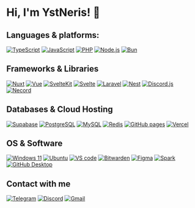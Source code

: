 # Hi, I'm YstNeris! 👋

## Languages & platforms:

[![TypeScript](https://img.shields.io/badge/typescript-17202a?style=for-the-badge&logo=typescript)](https://typescriptlang.org) 
[![JavaScript](https://img.shields.io/badge/javascript-212521?style=for-the-badge&logo=javascript)](https://developer.mozilla.org/ru/docs/Web/JavaScript) 
[![PHP](https://img.shields.io/badge/php-1b2029?style=for-the-badge&logo=php)](https://php.net)
[![Node.js](https://img.shields.io/badge/node_js-172222?style=for-the-badge&logo=nodedotjs)](https://nodejs.org)
[![Bun](https://img.shields.io/badge/bun-1f1f28?style=for-the-badge&logo=bun&logoColor=cb639d)](https://bun.sh)

## Frameworks & Libraries

[![Nuxt](https://img.shields.io/badge/nuxt-152526?style=for-the-badge&logo=nuxtdotjs)](https://nuxt.com) 
[![Vue](https://img.shields.io/badge/vue-192427?style=for-the-badge&logo=vuedotjs)](https://vuejs.org) 
[![SvelteKit](https://img.shields.io/badge/sveltekit-221d20?style=for-the-badge&logo=svelte)](https://kit.svelte.dev)
[![Svelte](https://img.shields.io/badge/svelte-221d20?style=for-the-badge&logo=svelte)](https://svelte.dev)
[![Laravel](https://img.shields.io/badge/laravel-221c22?style=for-the-badge&logo=laravel)](https://laravel.com) 
[![Nest](https://img.shields.io/badge/nest-201c24?style=for-the-badge&logo=nestjs&logoColor=e0234e)](https://nestjs.com) 
[![Discord.js](https://img.shields.io/badge/discord.js-191f2c?style=for-the-badge&logo=discord)](https://discordjs.dev) 
[![Necord](https://img.shields.io/badge/necord-201c24?style=for-the-badge&logo=naver&logoColor=e0234e)](https://necord.org) 

## Databases & Cloud Hosting

[![Supabase](https://img.shields.io/badge/supabase-182427?style=for-the-badge&logo=supabase)](https://supabase.com) 
[![PostgreSQL](https://img.shields.io/badge/postgresql-181f2b?style=for-the-badge&logo=postgresql)](https://postgresql.org) 
[![MySQL](https://img.shields.io/badge/mysql-182028?style=for-the-badge&logo=mysql)](https://mysql.com) 
[![Redis](https://img.shields.io/badge/redis-201d22?style=for-the-badge&logo=redis)](https://redis.io) 
[![GitHub pages](https://img.shields.io/badge/github_pages-161b22?style=for-the-badge&logo=github)](https://pages.github.com) 
[![Vercel](https://img.shields.io/badge/vercel-161b22?style=for-the-badge&logo=vercel)](https://vercel.com) 

## OS & Software

[![Windows 11](https://img.shields.io/badge/windows_11-15202b?style=for-the-badge&logo=windows11&logoColor=0078D4)](https://microsoft.com/en-US/software-download/windows11) 
[![Ubuntu](https://img.shields.io/badge/ubuntu_22.04-211e22?style=for-the-badge&logo=ubuntu)](https://ubuntu.com) 
[![VS code](https://img.shields.io/badge/visual_studio_code-15202a?style=for-the-badge&logo=visualstudiocode&logoColor=007ACC)](https://code.visualstudio.com) 
[![Bitwarden](https://img.shields.io/badge/bitwarden-161f2b?style=for-the-badge&logo=bitwarden&logoColor=175DDC)](https://bitwarden.com) 
[![Figma](https://img.shields.io/badge/figma-211e21?style=for-the-badge&logo=figma)](https://figma.com) 
[![Spark](https://img.shields.io/badge/spark-16212d?style=for-the-badge&logo=minutemailer&logoColor=0d86ff)](https://sparkmailapp.com) 
[![GitHub Desktop](https://img.shields.io/badge/github_desktop-1d202b?style=for-the-badge&logo=github&logoColor=9f7be1)](https://desktop.github.com) 

## Contact with me

[![Telegram](https://img.shields.io/badge/telegram-17222b?style=for-the-badge&logo=telegram&logoColor=26A5E4)](https://t.me/ystneris)
[![Discord](https://img.shields.io/badge/discord-191f2c?style=for-the-badge&logo=discord)](https://discordapp.com/users/199447143499431936)
[![Gmail](https://img.shields.io/badge/gmail-211d23?style=for-the-badge&logo=gmail)](mailto:ystneris@gmail.com)
